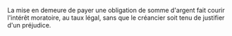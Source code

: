 La mise en demeure de payer une obligation de somme d'argent fait courir l'intérêt moratoire, au taux légal, sans que le créancier soit tenu de justifier d'un préjudice.

